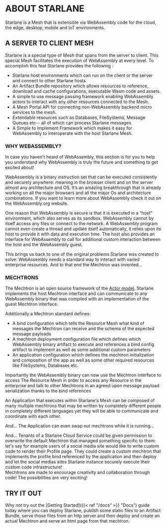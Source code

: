 # ABOUT STARLANE
Starlane is a Mesh that is extensible via WebAssembly code for the cloud, the edge, desktop, mobile and IoT environments.

## A SERVER TO CLIENT MESH
Starlane is a special type of Mesh that spans from the server to client.  This special Mesh facilitates the execution of WebAssembly at every level. To accomplish this feat Starlane provides the following :
* Starlane host environments which can run on the client or the server and connect to other Starlane hosts
* An Artifact Bundle repository which allows resources to reference, download and cache configurations, executable Wasm code and assets.
* A simple to use message passing framework enabling WebAssembly actors to interact with any other resources connected to the Mesh.
* A Mesh Portal API for connecting non-WebAssembly backend micro services to the mesh.
* Extendable resources such as Databases, FileSystems, Message Queues etc-- all of which can process Starlane messages.
* A Simple to implement Framework which makes it easy for WebAssembly to interoperate with the host Starlane Mesh.

### WHY WEBASSEMBLY?
In case you haven't heard of WebAssembly, this section is for you to help you understand why WebAssembly is truly the future and something to get excited about!

WebAssembly is a binary instruction set that can be executed consistently and securely anywhere: meaning in the browser client and on the server almost any architecture and OS. It’s an amazing breakthrough that is already working on all the major browsers and all the major Os and architecture combinations. If you want to learn more about WebAssembly check it out on the WebAssembly.org website.

One reason that WebAssembly is secure is that it is executed in a “host” environment, which also serves as its sandbox. WebAssembly cannot by itself access any files or connect to the network. A WebAssembly program cannot even create a thread and update itself automatically, it relies upon its host to provide it with data and execution time. The host also provides an interface for WebAssembly to call for additional custom interaction between the host and the WebAssembly guest.

This brings us back to one of the original problems Starlane was created to solve: WebAssembly needs a standard way to interact with varied enterprise resources. And to that end the Mechtron was invented…

### MECHTRONS
The Mechtron is an open source framework of the [Actor model](https://en.wikipedia.org/wiki/Actor_model).  Starlane implements the host Mechtron interface and can communicate to any WebAssembly binary that was compiled with an implementation of the guest Mechtron interface. 

Additionally a Mechtron standard defines:
* A bind configuration which tells the Resource Mesh what kind of messages the Mechtron can receive and the schema of the expected message payloads 
* A mechtron deployment configuration file which defines which WebAssembly binary artifact to execute and references a bind config artifact to implement as well as some additional custom parameters
* An application configuration which defines the mechtron initialization and composition of the app as well as some other required resources like FileSystems, Databases etc.

Importantly the WebAssembly binary can now use the Mechtron interface to access The Resource Mesh in order to access any Resource in the enterprise and talk to other Mechtrons in an agreed upon message payload serialization thanks to the bind references

An Application that executes within Starlane's Mesh can be composed of many multiple mechtrons that may be written by completely different people in completely different languages yet they will be able to communicate and coordinate with each other.  

And... The Application can even swap out mechtrons while it is running...  

And...  Tenants of a Starlane Cloud Service could be given permission to overwrite the default Mechtron that managed something specific to them: let's say for example users of a social media site would like to write custom code to render their Profile page. They could create a custom mechtron that implements the profile bind referenced by the application and then deploy and let the social medias sites Starlane instance securely execute their custom code infrastructure!  
Mechtrons are made to encourage creativity and collaboration through code!  The possibilities are very exciting!



## TRY IT OUT
Why not try out the [Getting Started]({{< ref "/docs" >}} "Docs") guide today where you can deploy Starlane, publish some static files to an Artifact Bundle, serve those files from an http server and then deploy and create an actual Mechtron and serve an html page from that mechtron.














